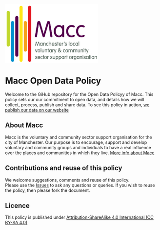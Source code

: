 ![MaccLogo](https://github.com/MaccData/OpenDataPolicy/blob/master/MaccLogo.jpg)  

# Macc Open Data Policy
Welcome to the GiHub repository for the Open Data Policyy of Macc.
This policy sets our our commitment to open data, and details how we will collect, process, publish and share data. 
To see this policy in action, [we publish our data on our website](https://www.manchestercommunitycentral.org/policy-and-influence/open-data)

## About Macc
Macc is the voluntary and community sector support organisation for the city of Manchester. Our purpose is to encourage, support and develop voluntary and community groups and individuals to have a real influence over the places and communities in which they live.
[More info about Macc](http://www.macc.org.uk/)

## Contributions and reuse of this policy
We welcome suggestions, comments and reuse of this policy.  
Please use the [Issues](https://github.com/MaccData/OpenDataPolicy/issues) to ask any questions or queries.
If you wish to reuse the policy, then please fork the document.

## Licence
This policy is published under [Attribution-ShareAlike 4.0 International (CC BY-SA 4.0)](http://creativecommons.org/licenses/by-sa/4.0/) 
